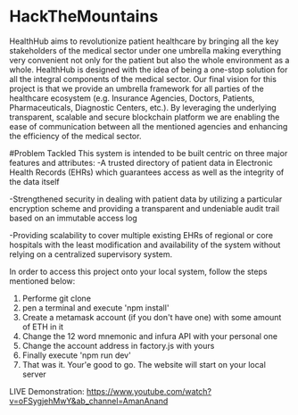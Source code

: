 # HackTheMountains

HealthHub aims to revolutionize patient healthcare by bringing all the key stakeholders of the medical sector under one umbrella making everything very convenient not only for the patient but also the whole environment as a whole.
HealthHub is designed with the idea of being a one-stop solution for all the integral components of the medical sector. Our final vision for this project is that we provide an umbrella framework for all parties of the healthcare ecosystem (e.g. Insurance Agencies, Doctors, Patients, Pharmaceuticals, Diagnostic Centers, etc.). By leveraging the underlying transparent, scalable and secure blockchain platform we are enabling the ease of communication between all the mentioned agencies and enhancing the efficiency of the medical sector.

#Problem Tackled
This system is intended to be built centric on three major features and attributes:
-A trusted directory of patient data in Electronic Health Records (EHRs) which guarantees access as well as the integrity of the data itself

-Strengthened security in dealing with patient data by utilizing a particular encryption scheme and providing a transparent and undeniable audit trail based on an immutable access log

-Providing scalability to cover multiple existing EHRs of regional or core hospitals with the least modification and availability of the system without relying on a centralized supervisory system.


In order to access this project onto your local system, follow the steps mentioned below:

1. Performe git clone <URL> 
2. pen a terminal and execute 'npm install' 
3. Create a metamask account (if you don't have one) with some amount of ETH in it
4. Change the 12 word mnemonic and infura API with your personal one 
5. Change the account address in factory.js with yours
6. Finally execute 'npm run dev'
7. That was it. Your'e good to go. The website will start on your local server 
  
LIVE Demonstration: https://www.youtube.com/watch?v=oFSygjehMwY&ab_channel=AmanAnand
